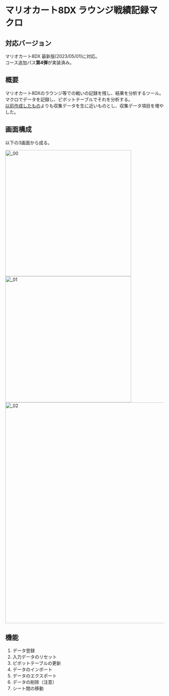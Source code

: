 # マリオカート8DX ラウンジ戦績記録マクロ
## 対応バージョン
マリオカート8DX 最新版(2023/05/01)に対応。  
コース追加パス**第4弾**が実装済み。

## 概要
マリオカート8DXのラウンジ等での戦いの記録を残し、結果を分析するツール。  
マクロでデータを記録し、ピボットテーブルでそれを分析する。  
[以前作成したもの](https://github.com/usui324/MK8DX_track_db)よりも収集データを生に近いものとし、収集データ項目を増やした。

## 画面構成
以下の3画面から成る。

<img width="400" alt="_00" src="https://user-images.githubusercontent.com/54677286/235498960-86bb0575-3417-40ea-b2cb-aaa63f84486f.png">

<img width="400" alt="_01" src="https://user-images.githubusercontent.com/54677286/235498967-3e6ccc2f-99cb-4128-911d-c44d6602a853.PNG">

<img width="700" alt="_02" src="https://user-images.githubusercontent.com/54677286/235498975-2d9fd05f-4707-435f-961d-40d1801a677d.PNG">

## 機能
1. データ登録
1. 入力データのリセット
1. ピボットテーブルの更新
1. データのインポート
1. データのエクスポート
1. データの削除（注意）
1. シート間の移動
